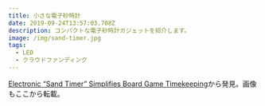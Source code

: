 ```yaml
---
title: 小さな電子砂時計
date: 2019-09-24T13:57:03.708Z
description: コンパクトな電子砂時計ガジェットを紹介します。
image: /img/sand-timer.jpg
tags:
  - LED
  - クラウドファンディング
---
```

[Electronic “Sand Timer” Simplifies Board Game Timekeeping](https://blog.hackster.io/electronic-sand-timer-simplifies-board-game-timekeeping-2321c92822c1)から発見。画像もここから転載。
